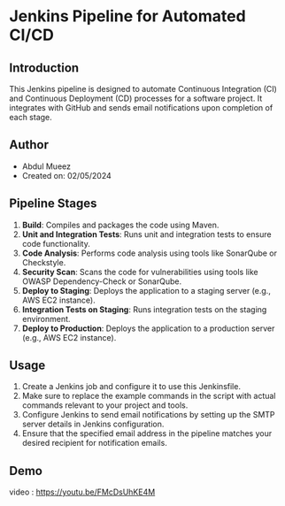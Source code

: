 # Jenkins Pipeline for Automated CI/CD

## Introduction
This Jenkins pipeline is designed to automate Continuous Integration (CI) and Continuous Deployment (CD) processes for a software project. It integrates with GitHub and sends email notifications upon completion of each stage.

## Author
- Abdul Mueez
- Created on: 02/05/2024

## Pipeline Stages
1. **Build**: Compiles and packages the code using Maven.
2. **Unit and Integration Tests**: Runs unit and integration tests to ensure code functionality.
3. **Code Analysis**: Performs code analysis using tools like SonarQube or Checkstyle.
4. **Security Scan**: Scans the code for vulnerabilities using tools like OWASP Dependency-Check or SonarQube.
5. **Deploy to Staging**: Deploys the application to a staging server (e.g., AWS EC2 instance).
6. **Integration Tests on Staging**: Runs integration tests on the staging environment.
7. **Deploy to Production**: Deploys the application to a production server (e.g., AWS EC2 instance).

## Usage
1. Create a Jenkins job and configure it to use this Jenkinsfile.
2. Make sure to replace the example commands in the script with actual commands relevant to your project and tools.
3. Configure Jenkins to send email notifications by setting up the SMTP server details in Jenkins configuration.
4. Ensure that the specified email address in the pipeline matches your desired recipient for notification emails.

## Demo
video : https://youtu.be/FMcDsUhKE4M

